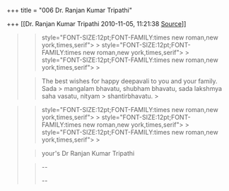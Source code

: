 +++
title = "006 Dr. Ranjan Kumar Tripathi"

+++
[[Dr. Ranjan Kumar Tripathi	2010-11-05, 11:21:38 [Source](https://groups.google.com/g/bvparishat/c/1ofmpjZ4TpE)]]



> 
> >  style="FONT-SIZE:12pt;FONT-FAMILY:times new roman,new york,times,serif"> >
>  style="FONT-SIZE:12pt;FONT-FAMILY:times new roman,new york,times,serif"> >
>  style="FONT-SIZE:12pt;FONT-FAMILY:times new roman,new york,times,serif"> >
> 
> > 
> > 
> > 
> > 
> > 
> > The best wishes for happy deepavali to you and your family. Sada > mangalam bhavatu, shubham bhavatu, sada lakshmya saha vasatu, nityam > shantirbhavatu. >
> 
> > 
> > 
> > 
> > 
> > 
> > 
> > 
> > 
> > 

> 
> >  style="FONT-SIZE:12pt;FONT-FAMILY:times new roman,new york,times,serif"> >
>  style="FONT-SIZE:12pt;FONT-FAMILY:times new roman,new york,times,serif"> >
>  style="FONT-SIZE:12pt;FONT-FAMILY:times new roman,new york,times,serif"> >
> 
> > 
> > 
> > your's Dr Ranjan Kumar Tripathi  
>   
> > 
> > --  
> > 
> > 
> > --  
> > 
> > 
> > 
> > 
> > 
> > 

